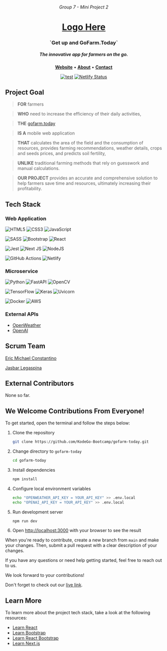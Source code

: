 <h6 align="center">
    <span>Group 7 - Mini Project 2</span>
</h6>

<h1 align="center">
    <span><a href="https://gofarm.today">Logo Here</a></span>
</h1>

<h3 align="center">
    `Get up and GoFarm.Today`
</h3>

<h5 align="center">
    <div style="display: inline">
        The innovative app for farmers on the go.
    </div>
</h5>

<p align="center">
    <a href="https://gofarm.today"><b>Website</b></a> •
    <a href="https://gofarm.today/about"><b>About</b></a> •
    <a href="https://gofarm.today/contact"><b>Contact</b></a>
</p>

<div align="center">

[![test](https://github.com/KodeGo-Bootcamp/gofarm-today/actions/workflows/test.yml/badge.svg)](https://github.com/KodeGo-Bootcamp/gofarm-today/actions/workflows/test.yml)
[![Netlify Status](https://api.netlify.com/api/v1/badges/51e2b4a5-e430-42f8-9188-8cc09b596268/deploy-status)](https://app.netlify.com/sites/gofarm-today/deploys)

</div>

## Project Goal

> **FOR** farmers

> **WHO** need to increase the efficiency of their daily activities,

> **THE** [gofarm.today](https://gofarm.today)

> **IS A** mobile web application

> **THAT** calculates the area of the field and the consumption of resources, provides farming recommendations, weather details, crops and seeds prices, and predicts soil fertility,

> **UNLIKE** traditional farming methods that rely on guesswork and manual calculations.

> **OUR PROJECT** provides an accurate and comprehensive solution to help farmers save time and resources, ultimately increasing their profitability.

## Tech Stack

### Web Application

![HTML5](https://img.shields.io/badge/html5-%23E34F26.svg?style=for-the-badge&logo=html5&logoColor=white)
![CSS3](https://img.shields.io/badge/css3-%231572B6.svg?style=for-the-badge&logo=css3&logoColor=white)
![JavaScript](https://img.shields.io/badge/javascript-%23323330.svg?style=for-the-badge&logo=javascript&logoColor=%23F7DF1E)

![SASS](https://img.shields.io/badge/SASS-hotpink.svg?style=for-the-badge&logo=SASS&logoColor=white)
![Bootstrap](https://img.shields.io/badge/bootstrap-%23563D7C.svg?style=for-the-badge&logo=bootstrap&logoColor=white)
![React](https://img.shields.io/badge/react-%2320232a.svg?style=for-the-badge&logo=react&logoColor=%2361DAFB)

![Jest](https://img.shields.io/badge/-jest-%23C21325?style=for-the-badge&logo=jest&logoColor=white)
![Next JS](https://img.shields.io/badge/Next-black?style=for-the-badge&logo=next.js&logoColor=white)
![NodeJS](https://img.shields.io/badge/node.js-6DA55F?style=for-the-badge&logo=node.js&logoColor=white)

![GitHub Actions](https://img.shields.io/badge/github%20actions-%232671E5.svg?style=for-the-badge&logo=githubactions&logoColor=white)
![Netlify](https://img.shields.io/badge/netlify-%23000000.svg?style=for-the-badge&logo=netlify&logoColor=#00C7B7)

### Microservice

![Python](https://img.shields.io/badge/python-3670A0?style=for-the-badge&logo=python&logoColor=ffdd54)
![FastAPI](https://img.shields.io/badge/FastAPI-005571?style=for-the-badge&logo=fastapi)
![OpenCV](https://img.shields.io/badge/opencv-%23white.svg?style=for-the-badge&logo=opencv&logoColor=white)

![TensorFlow](https://img.shields.io/badge/TensorFlow-%23FF6F00.svg?style=for-the-badge&logo=TensorFlow&logoColor=white)
![Keras](https://img.shields.io/badge/Keras-%23D00000.svg?style=for-the-badge&logo=Keras&logoColor=white)
![Uvicorn](https://img.shields.io/badge/uvicorn-4051B5.svg?style=for-the-badge&logo=gunicorn&logoColor=white)

![Docker](https://img.shields.io/badge/docker-%230db7ed.svg?style=for-the-badge&logo=docker&logoColor=white)
![AWS](https://img.shields.io/badge/AWS-%23FF9900.svg?style=for-the-badge&logo=amazon-aws&logoColor=white)

### External APIs

- [OpenWeather](https://openweathermap.org)
- [OpenAI](https://openai.com)

## Scrum Team

[Eric Michael Constantino](https://github.com/aeuhim)

[Jasbar Legaspina](https://github.com/justjazzed)

## External Contributors

None so far.

## We Welcome Contributions From Everyone!

To get started, open the terminal and follow the steps below:

1. Clone the repository
    ```bash
    git clone https://github.com/KodeGo-Bootcamp/gofarm-today.git
    ```

2. Change directory to `gofarm-today`
    ```bash
    cd gofarm-today
    ```

3. Install dependencies
    ```bash
    npm install
    ```

4. Configure local environment variables
    ```bash
    echo "OPENWEATHER_API_KEY = YOUR_API_KEY" >> .env.local
    echo "OPENAI_API_KEY = YOUR_API_KEY" >> .env.local
    ```

5. Run development server
    ```bash
    npm run dev
    ```

6. Open [http://localhost:3000](http://localhost:3000) with your browser to see the result

When you're ready to contribute, create a new branch from `main` and make your changes. Then, submit a pull request with a clear description of your changes.

If you have any questions or need help getting started, feel free to reach out to us.

We look forward to your contributions!

Don't forget to check out our [live link](https://gofarm.today).

## Learn More

To learn more about the project tech stack, take a look at the following resources:
- [Learn React](https://react.dev/learn)
- [Learn Bootstrap](https://getbootstrap.com/docs/5.2)
- [Learn React Bootstrap ](https://react-bootstrap.github.io/getting-started/introduction)
- [Learn Next.js](https://nextjs.org/learn)
